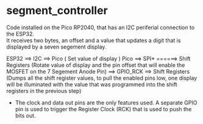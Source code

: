 # segment_controller

Code installed on the Pico RP2040, that has an I2C periferial connection to the ESP32.  
It receives two bytes, an offset and a value that updates a digit that is displayed by a seven segement display.

ESP32 ==> I2C ==> Pico ( Set value of display )
                  Pico ==> SPI* ======> Shift Registers (Rotate value of display and the pin offset that will enable the MOSFET on the 7 Segement Anode Pin) 
                       ==> GPIO_RCK ==> Shift Registers (Dumps all the shift register values, to pull the enabled pins low,
                                                         one display will be illuminated with the value that was programmed into the shift registers
                                                         in the previous step)
                                                         
* The clock and data out pins are the only features used.  A separate GPIO pin is used to trigger the Register Clock (RCK) that is used to push the bits out. 
